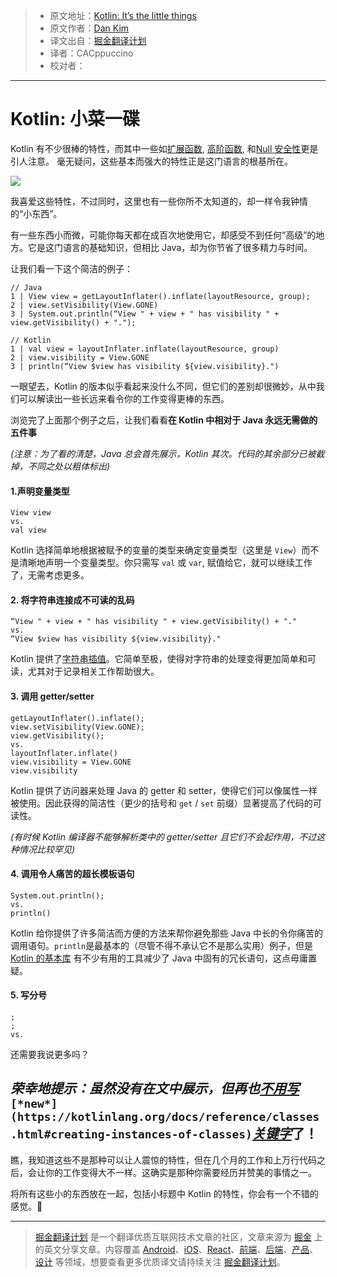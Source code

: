 > * 原文地址：[Kotlin: It’s the little things](https://m.signalvnoise.com/kotlin-its-the-little-things-8c0f501bc6ea)
> * 原文作者：[Dan Kim](https://m.signalvnoise.com/@lateplate)
> * 译文出自：[掘金翻译计划](https://github.com/xitu/gold-miner)
> * 译者：CACppuccino
> * 校对者：

---

# Kotlin: 小菜一碟
Kotlin 有不少很棒的特性，而其中一些如[扩展函数](https://kotlinlang.org/docs/reference/extensions.html#extension-functions), [高阶函数](https://kotlinlang.org/docs/reference/lambdas.html), 和[Null 安全性](https://kotlinlang.org/docs/reference/null-safety.html)更是引人注意。 毫无疑问，这些基本而强大的特性正是这门语言的根基所在。

![](https://cdn-images-1.medium.com/max/800/1*O9IHQ8ivLkRCDLBtGZvaNg.png)

我喜爱这些特性，不过同时，这里也有一些你所不太知道的，却一样令我钟情的“小东西”。

有一些东西小而微，可能你每天都在成百次地使用它，却感受不到任何“高级”的地方。它是这门语言的基础知识，但相比 Java，却为你节省了很多精力与时间。

让我们看一下这个简洁的例子：

```
// Java
1 | View view = getLayoutInflater().inflate(layoutResource, group);
2 | view.setVisibility(View.GONE)
3 | System.out.println(“View " + view + " has visibility " + view.getVisibility() + ".");

// Kotlin
1 | val view = layoutInflater.inflate(layoutResource, group)
2 | view.visibility = View.GONE
3 | println(“View $view has visibility ${view.visibility}.")
```

一眼望去，Kotlin 的版本似乎看起来没什么不同，但它们的差别却很微妙，从中我们可以解读出一些长远来看令你的工作变得更棒的东西。

浏览完了上面那个例子之后，让我们看看**在 Kotlin 中相对于 Java 永远无需做的五件事**

*(注意：为了看的清楚，Java 总会首先展示，Kotlin 其次。代码的其余部分已被截掉，不同之处以粗体标出)*

#### 1.声明变量类型

```
View view
vs.
val view
```

Kotlin 选择简单地根据被赋予的变量的类型来确定变量类型（这里是 `View`）而不是清晰地声明一个变量类型。你只需写 `val` 或 `var`, 赋值给它，就可以继续工作了，无需考虑更多。

#### 2. 将字符串连接成不可读的乱码

```
“View " + view + " has visibility " + view.getVisibility() + "."
vs.
“View $view has visibility ${view.visibility}."
```

Kotlin 提供了[字符串插值](https://kotlinlang.org/docs/reference/idioms.html#string-interpolation)。它简单至极，使得对字符串的处理变得更加简单和可读，尤其对于记录相关工作帮助很大。

#### 3. 调用 getter/setter

```
getLayoutInflater().inflate();
view.setVisibility(View.GONE);
view.getVisibility();
vs.
layoutInflater.inflate()
view.visibility = View.GONE
view.visibility
```

Kotlin 提供了访问器来处理 Java 的 getter 和 setter，使得它们可以像属性一样被使用。因此获得的简洁性（更少的括号和 `get` / `set` 前缀）显著提高了代码的可读性。

*(有时候 Kotlin 编译器不能够解析类中的 getter/setter 且它们不会起作用，不过这种情况比较罕见)*

#### 4. 调用令人痛苦的超长模板语句

```
System.out.println();
vs.
println()
```

Kotlin 给你提供了许多简洁而方便的方法来帮你避免那些 Java 中长的令你痛苦的调用语句。`println`是最基本的（尽管不得不承认它不是那么实用）例子，但是 [Kotlin 的基本库](https://kotlinlang.org/api/latest/jvm/stdlib/) 有不少有用的工具减少了 Java 中固有的冗长语句，这点毋庸置疑。

#### 5. 写分号

```
;
;
vs.

```

还需要我说更多吗？

*荣幸地提示：虽然没有在文中展示，但再也*[*不用写*](https://kotlinlang.org/docs/reference/classes.html#creating-instances-of-classes)`[*new*](https://kotlinlang.org/docs/reference/classes.html#creating-instances-of-classes)`[*关键字*](https://kotlinlang.org/docs/reference/classes.html#creating-instances-of-classes)了！
---

瞧，我知道这些不是那种可以让人震惊的特性，但在几个月的工作和上万行代码之后，会让你的工作变得大不一样。这确实是那种你需要经历并赞美的事情之一。

将所有这些小的东西放在一起，包括小标题中 Kotlin 的特性，你会有一个不错的感觉。🍩

---

> [掘金翻译计划](https://github.com/xitu/gold-miner) 是一个翻译优质互联网技术文章的社区，文章来源为 [掘金](https://juejin.im) 上的英文分享文章。内容覆盖 [Android](https://github.com/xitu/gold-miner#android)、[iOS](https://github.com/xitu/gold-miner#ios)、[React](https://github.com/xitu/gold-miner#react)、[前端](https://github.com/xitu/gold-miner#前端)、[后端](https://github.com/xitu/gold-miner#后端)、[产品](https://github.com/xitu/gold-miner#产品)、[设计](https://github.com/xitu/gold-miner#设计) 等领域，想要查看更多优质译文请持续关注 [掘金翻译计划](https://github.com/xitu/gold-miner)。
